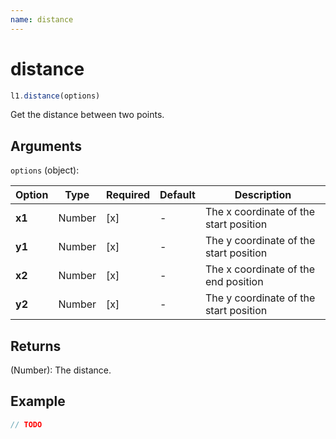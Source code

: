 ```yaml
---
name: distance
---
```


# distance

```javascript
l1.distance(options)
```

Get the distance between two points.

## Arguments

`options` (object):

Option | Type | Required | Default | Description
-- | -- | -- | -- | -- |
**x1** | Number | [x] | - | The x coordinate of the start position
**y1** | Number | [x] | - | The y coordinate of the start position
**x2** | Number | [x] | - | The x coordinate of the end position
**y2** | Number | [x] | - | The y coordinate of the start position

## Returns

(Number): The distance.

## Example

```js
// TODO
```
